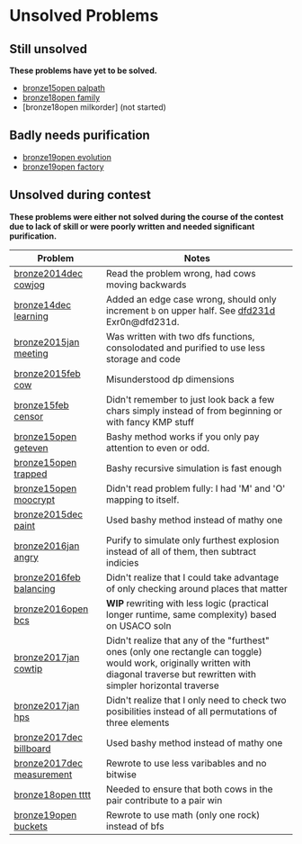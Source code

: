 # Unsolved Problems

## Still unsolved

**These problems have yet to be solved.**

- [bronze15open palpath](./2015open/palpath/new_palpath.cpp)
- [bronze18open family](./2018open/family/main_family.cpp)
- [bronze18open milkorder] (not started)

## Badly needs purification
- [bronze19open evolution](./2019open/xevolution/xstash_evolution_wip.cpp)
- [bronze19open factory](./2019open/xfactory/xmain_factory.cpp)

## Unsolved during contest

**These problems were either not solved during the course of the contest due to lack of skill or were poorly written and needed significant purification.**

| Problem | Notes |
|----|----|
[bronze2014dec cowjog](./2014dec/xcowjog/purify_cowjog.cpp) | Read the problem wrong, had cows moving backwards
[bronze14dec learning](./2014dec/learning/main-learning.cpp) | Added an edge case wrong, should only increment `b` on upper half. See [dfd231d](dfd231d) Exr0n@dfd231d.
[bronze2015jan meeting](./2015jan/xmeeting/purify_meeting.cpp) | Was written with two dfs functions, consolodated and purified to use less storage and code
[bronze2015feb cow](./2015feb/xcow/new_cow.cpp) | Misunderstood dp dimensions
[bronze15feb censor](./2015feb/xcensor/xnew_censor.cpp) | Didn't remember to just look back a few chars simply instead of from beginning or with fancy KMP stuff
[bronze15open geteven](./2015open/xgeteven/xbashy_geteven.cpp) | Bashy method works if you only pay attention to even or odd.
[bronze15open trapped](./2015open/xtrapped/xnew_trapped.cpp) | Bashy recursive simulation is fast enough
[bronze15open moocrypt](./2015open/xmoocrypt/xmain_moocrypt.cpp) | Didn't read problem fully: I had 'M' and 'O' mapping to itself.
[bronze2015dec paint](./2015dec/xpaint/xpurify_paint.cpp) | Used bashy method instead of mathy one
[bronze2016jan angry](./2016jan/xangry/xpurify_angry.cpp) | Purify to simulate only furthest explosion instead of all of them, then subtract indicies
[bronze2016feb balancing](./2016feb/xbalancing/bash_balancing.cpp) | Didn't realize that I could take advantage of only checking around places that matter
[bronze2016open bcs](./2016open/xbcs/new_bcs.cpp) | **WIP** rewriting with less logic (practical longer runtime, same complexity) based on USACO soln
[bronze2017jan cowtip](./2017jan/xcowtip/xpurify_cowtip.cpp) | Didn't realize that any of the "furthest" ones (only one rectangle can toggle) would work, originally written with diagonal traverse but rewritten with simpler horizontal traverse
[bronze2017jan hps](./2017jan/xhps/xpurify_hps.cpp) | Didn't realize that I only need to check two posibilities instead of all permutations of three elements
[bronze2017dec billboard](./2017dec/xbillboard/xmain_billboard.cpp) | Used bashy method instead of mathy one
[bronze2017dec measurement](./2017dec/xmeasurement/purify_measurement.cpp) | Rewrote to use less varibables and no bitwise
[bronze18open tttt](./2018open/tttt/main_tttt.cpp) | Needed to ensure that both cows in the pair contribute to a pair win
[bronze19open buckets](./2019open/xbuckets/xmain_buckets.cpp) | Rewrote to use math (only one rock) instead of bfs
